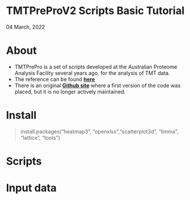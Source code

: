 TMTPreProV2 Scripts Basic Tutorial
================
04 March, 2022

# About

  - TMTPrePro is a set of scripts developed at the Australian Proteome
    Analysis Facility several years ago, for the analysis of TMT data.
  - The reference can be found
    **[here](https://link.springer.com/protocol/10.1007/978-1-4939-6740-7_5)**
  - There is an original **[Github
    site](https://github.com/APAFbioinformatics/TMTPrePro)** where a
    first version of the code was placed, but it is no longer actively
    maintained.

# Install

> install.packages(“heatmap3”, “openxlsx”,“scatterplot3d”, “limma”,
> “lattice”, “tools”)

# Scripts

# Input data
